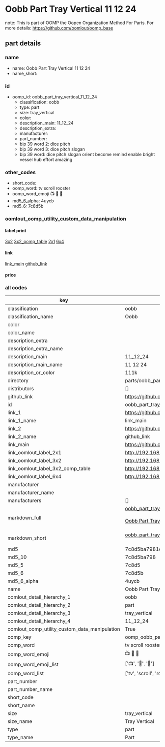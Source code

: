 # Oobb Part Tray Vertical 11 12 24  

note: This is part of OOMP the Oopen Organization Method For Parts. For more details: https://github.com/oomlout/oomp_base

##  part details





### name
* name: Oobb Part Tray Vertical 11 12 24
* name_short: 
### id
* oomp_id: oobb_part_tray_vertical_11_12_24
  * classification: oobb
  * type: part
  * size: tray_vertical
  * color: 
  * description_main: 11_12_24
  * description_extra: 
  * manufacturer: 
  * part_number: 
  * bip 39 word 2: dice pitch
  * bip 39 word 3: dice pitch slogan
  * bip 39 word: dice pitch slogan orient become remind enable bright vessel hub effort amazing

### other_codes
* short_code: 
* oomp_word: tv scroll rooster
* oomp_word_emoji :tv: :scroll: :rooster:
* md5_6_alpha: 4uycb
* md5_6: 7c8d5b






### oomlout_oomp_utility_custom_data_manipulation
#### label print
[3x2](http://192.168.1.245:1112/?label=oomp%204uycb)
[3x2_oomp_table](http://192.168.1.107:1112/?label=oomp%204uycb)
[2x1](http://192.168.1.242:1112/?label=oomp%204uycb)
[6x4](http://192.168.1.55:1112/?label=oomp%204uycb)    

#### link

[link_main](https://github.com/oomlout/oomlout_oomp_current_version_messy/tree/main/parts/oobb_part_tray_vertical_11_12_24) [github_link](https://github.com/oomlout/oomlout_oomp_part_src/tree/main/parts/oobb_part_tray_vertical_11_12_24)                             

#### price







### all codes 
| key | value |  
| --- | --- |  
| classification | oobb |  
| classification_name | Oobb |  
| color |  |  
| color_name |  |  
| description_extra |  |  
| description_extra_name |  |  
| description_main | 11_12_24 |  
| description_main_name | 11 12 24 |  
| description_or_color | 111k |  
| directory | parts/oobb_part_tray_vertical_11_12_24 |  
| distributors | [] |  
| github_link | https://github.com/oomlout/oomlout_oomp_part_src/tree/main/parts/oobb_part_tray_vertical_11_12_24 |  
| id | oobb_part_tray_vertical_11_12_24 |  
| link_1 | https://github.com/oomlout/oomlout_oomp_current_version_messy/tree/main/parts/oobb_part_tray_vertical_11_12_24 |  
| link_1_name | link_main |  
| link_2 | https://github.com/oomlout/oomlout_oomp_part_src/tree/main/parts/oobb_part_tray_vertical_11_12_24 |  
| link_2_name | github_link |  
| link_main | https://github.com/oomlout/oomlout_oomp_current_version_messy/tree/main/parts/oobb_part_tray_vertical_11_12_24 |  
| link_oomlout_label_2x1 | http://192.168.1.242:1112/?label=oomp%204uycb |  
| link_oomlout_label_3x2 | http://192.168.1.245:1112/?label=oomp%204uycb |  
| link_oomlout_label_3x2_oomp_table | http://192.168.1.107:1112/?label=oomp%204uycb |  
| link_oomlout_label_6x4 | http://192.168.1.55:1112/?label=oomp%204uycb |  
| manufacturer |  |  
| manufacturer_name |  |  
| manufacturers | [] |  
| markdown_full | [oobb_part_tray_vertical_11_12_24](https://github.com/oomlout/oomlout_oomp_current_version_messy/tree/main/parts/oobb_part_tray_vertical_11_12_24)<br>[](https://github.com/oomlout/oomlout_oomp_current_version_messy/tree/main/parts/oobb_part_tray_vertical_11_12_24)<br>[Oobb Part Tray Vertical 11 12 24](https://github.com/oomlout/oomlout_oomp_current_version_messy/tree/main/parts/oobb_part_tray_vertical_11_12_24)<br><br> |  
| markdown_short | [oobb_part_tray_vertical_11_12_24](https://github.com/oomlout/oomlout_oomp_current_version_messy/tree/main/parts/oobb_part_tray_vertical_11_12_24)<br><br> |  
| md5 | 7c8d5ba7981c092ad709f9c997e961eb |  
| md5_10 | 7c8d5ba798 |  
| md5_5 | 7c8d5 |  
| md5_6 | 7c8d5b |  
| md5_6_alpha | 4uycb |  
| name | Oobb Part Tray Vertical 11 12 24 |  
| oomlout_detail_hierarchy_1 | oobb |  
| oomlout_detail_hierarchy_2 | part |  
| oomlout_detail_hierarchy_3 | tray_vertical |  
| oomlout_detail_hierarchy_4 | 11_12_24 |  
| oomlout_oomp_utility_custom_data_manipulation | True |  
| oomp_key | oomp_oobb_part_tray_vertical_11_12_24 |  
| oomp_word | tv scroll rooster |  
| oomp_word_emoji | :tv: :scroll: :rooster: |  
| oomp_word_emoji_list | [':tv:', ':scroll:', ':rooster:'] |  
| oomp_word_list | ['tv', 'scroll', 'rooster'] |  
| part_number |  |  
| part_number_name |  |  
| short_code |  |  
| short_name |  |  
| size | tray_vertical |  
| size_name | Tray Vertical |  
| type | part |  
| type_name | Part |  
